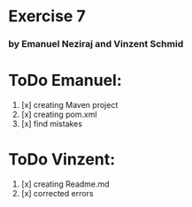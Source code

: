 # Exercise 7
### by Emanuel Neziraj and Vinzent Schmid


# ToDo Emanuel: 

1. [x] creating Maven project
2. [x] creating pom.xml
3. [x] find mistakes

# ToDo Vinzent:

1. [x] creating Readme.md
2. [x] corrected errors